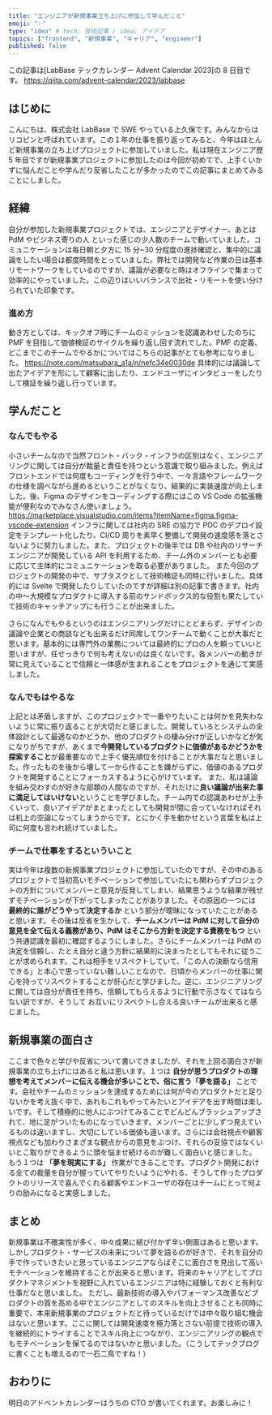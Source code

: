 ```yaml
---
title: "エンジニアが新規事業立ち上げに参加して学んだこと"
emoji: "✨"
type: "idea" # tech: 技術記事 / idea: アイデア
topics: ["frontend", "新規事業", "キャリア", "engineer"]
published: false
---
```


この記事は[LabBase テックカレンダー Advent Calendar 2023]の 8 日目です。
https://qiita.com/advent-calendar/2023/labbase

## はじめに

こんにちは、株式会社 LabBase で SWE やっている上久保です。みんなからはリコピンと呼ばれています。この１年の仕事を振り返ってみると、今年はほとんど新規事業の立ち上げプロジェクトに参加していました。私は現在エンジニア歴 5 年目ですが新規事業プロジェクトに参加したのは今回が初めてで、上手くいかずに悩んだことや学んだり反省したことが多かったのでこの記事にまとめてみることにしました。

## 経緯

自分が参加した新規事業プロジェクトでは、エンジニアとデザイナー、あとは PdM やビジネス寄りの人 といった感じの少人数のチームで動いていました。コミュニケーションは毎日朝と夕方に 15 分~30 分程度の進捗確認と、集中的に議論をしたい場合は都度時間をとっていました。弊社では開発など作業の日は基本リモートワークをしているのですが、議論が必要なと時はオフラインで集まって効率的にやっていました。この辺りはいいバランスで出社・リモートを使い分けられていた印象です。

### 進め方

動き方としては、キックオフ時にチームのミッションを認識あわせしたのちに PMF を目指して価値検証のサイクルを繰り返し回す流れでした。PMF の定義、どこまでこのチームでやるかについてはこちらの記事がとても参考になりました。
https://note.com/matsubara_a1a/n/nefc34e0030de
具体的には議論して出たアイデアを形にして顧客に出したり、エンドユーザにインタビューをしたりして検証を繰り返し行っています。

## 学んだこと

### なんでもやる

小さいチームなので当然フロント・バック・インフラの区別はなく、エンジニアリングに関しては自分が裁量と責任を持つという意識で取り組みました。例えばフロントエンドでは何度もコーディングを行う中で、一々言語やフレームワークの仕様を調べながら進めるということがなくなり、結果的に実装速度が向上しました。後、Figma のデザインをコーディングする際にはこの VS Code の拡張機能が便利なのでみなさん使いましょう。
https://marketplace.visualstudio.com/items?itemName=figma.figma-vscode-extension
インフラに関しては社内の SRE の協力で POC のデプロイ設定をテンプレート化したり、CI/CD 周りを素早く整備して開発の速度感を落とさないように努力しました。また、プロジェクトの後半では DB や社内のリサーチエンジニアが開発している API を利用するため、チーム外のメンバーとも必要に応じて主体的にコミュニケーションを取る必要がありました。
また今回のプロジェクトの開発の中で、サブタスクとして技術検証も同時に行いました。具体的には Svelte で開発したりしていたのですが詳細は別の記事で書きます。社内の中〜大規模なプロダクトに導入する前のサンドボックス的な役割も果たしていて技術のキャッチアップにも行うことが出来ました。

さらになんでもやるというのはエンジニアリングだけにとどまらず、デザインの議論や企業との商談なども出来るだけ同席してワンチームで動くことが大事だと思います。基本的には専門外の業務については最終的にプロの人を頼っていいと思いますが、任せっきりで何も考えないのは良くないです。各メンバーの動きが常に見えていることで信頼と一体感が生まれることをプロジェクトを通じて実感しました。

### なんでもはやるな

上記とは矛盾しますが、このプロジェクトで一番やりたいことは何かを見失わないように常に振り返ることが大切だと感じました。開発しているとシステムの全体設計として最適なのかどうか、他のプロダクトの棲み分けが正しいかなどが気になりがちですが、あくまで**今開発しているプロダクトに価値があるかどうかを探索すること**が最重要なので上手く優先順位を付けることが大事だなと思いました。作ったものを後から壊して一から作ることを嫌がらずに、価値のあるプロダクトを開発することにフォーカスするように心がけています。
また、私は議論を組み交わすのが好きな部類の人間なのですが、それだけに**良い議論が出来た事に満足してはいけない**ということを学びました。チーム内での認識あわせが上手くいって、良いアイデアがまとまったとしても開発が間に合っていなければそれは机上の空論になってしまうからです。とにかく手を動かせという言葉を私は上司に何度も言われ続けていました。

### チームで仕事をするといういこと

実は今年は複数の新規事業プロジェクトに参加していたのですが、その中のあるプロジェクトで当初高いモチベーションで参加していたにも関わらずプロジェクトの方針についてメンバーと意見が反発してしまい、結果思うような結果が残せずモチベーションが下がってしまったことがありました。その原因の一つには **最終的に誰がどうやって決定するか** という部分が曖昧になっていたことがあると思います。その後は反省を生かして、**チームメンバーは PdM に対して自分の意見を全て伝える義務があり、PdM はそこから方針を決定する責務をもつ** という共通認識を最初に確認するようにしました。さらにチームメンバーは PdM の決定を信頼し、たとえ自分と違う方針に結果的に決まったとしてもそれに従うことが求められます。これは相手をリスペクトしていて、「この人の決断なら信用できる」と本心で思っていない難しいことなので、日頃からメンバーの仕事に関心を持ってリスペクトすることが肝心だと学びました。逆に、エンジニアリングに関しては自分が責任を持ち、信頼してもらえるように行動で示さなくてはならない訳ですが、そうして お互いにリスペクトし合える良いチームが出来ると感じました。

## 新規事業の面白さ

ここまで色々と学びや反省について書いてきましたが、それを上回る面白さが新規事業の立ち上げにはあると私は思います。１つは **自分が思うプロダクトの理想を考えてメンバーに伝える機会が多いことで、俗に言う「夢を語る」** ことです。会社やチームのミッションを達成するためには何が今のプロダクトだと足りないかを考え抜く中で、あれもこれもやってみたいとアイデアを出す時間は楽しいです。そして積極的に他人にぶつけてみることでどんどんブラッシュアップされて、地に足がついたものになっていきます。メンバーごとに少しずつ見えているものは違いますし、大切にしている価値も違います。さらには会社視点や顧客視点なども加わりさまざまな観点からの意見をぶつけ、それらの妥協ではなくいいとこ取りができるように頭を悩ませ続けるのが難しく面白いと感じました。
もう１つは **「夢を現実にする」** 作業ができることです。プロダクト開発における全ての裁量を自分が握っていてやりたいようにやれる、そうして作ったプロダクトのリリースで喜んでくれる顧客やエンドユーザの存在はチームにとって何よりの励みになると実感しました。

## まとめ

新規事業は不確実性が多く、中々成果に結び付かず辛い側面はあると思います。しかしプロダクト・サービスの未来について夢を語るのが好きで、それを自分の手で作っていきたいと思っているエンジニアならばそこに面白さを見出して高いモチベーションを維持することが出来ると思います。将来のキャリアとしてプロダクトマネジメントを視野に入れているエンジニアは特に経験しておくと有利な仕事だなと思いました。
ただし、最新技術の導入やパフォーマンス改善などプロダクトの質を高める中でエンジニアとしてのスキルを向上させることも同時に重要で、本来新規事業のプロジェクトだと待っているだけでは中々取り組む機会はないと思います。ここに関しては開発速度を極力落とさない前提で技術の導入を継続的にトライすることでスキル向上につながり、エンジニアリングの観点でもモチベーションを保てるのではないかと思いました。（こうしてテックブログに書くことも増えるので一石二鳥ですね！）

## おわりに

明日のアドベントカレンダーはうちの CTO が書いてくれます。お楽しみに！
